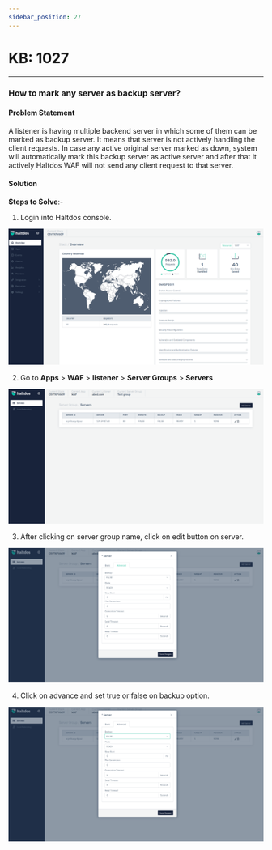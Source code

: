 ```yaml
---
sidebar_position: 27
---
```


# KB: 1027
-----------

### **How to mark any server as backup server?**

#### **Problem Statement**

A listener is having multiple backend server in which some of them can be marked as backup server. It means that server is not actively handling the client requests. In case any active original server marked as down, system will automatically mark this backup server as active server and after that it actively Haltdos WAF will not send any client request to that server.

#### **Solution**

**Steps to Solve**:-

1. Login into Haltdos console.

![kb-1027](/img/waf/v7/kb/overview_kb_1027_1.png)

2. Go to **Apps** > **WAF** > **listener** > **Server Groups** > **Servers**

![kb-1027](/img/waf/v7/kb/servers_kb_1027_2.png)

3. After clicking on server group name, click on edit button on server. 

![kb-1027](/img/waf/v7/kb/edit_servers_kb_1027_3.png)

4. Click on advance and set true or false on backup option.

![kb-1027](/img/waf/v7/kb/backup_kb_1027_4.png)

